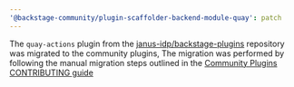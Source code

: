 ```yaml
---
'@backstage-community/plugin-scaffolder-backend-module-quay': patch
---
```


The `quay-actions` plugin from the [janus-idp/backstage-plugins](https://github.com/janus-idp/backstage-plugins) repository was migrated to the community plugins, The migration was performed by following the manual migration steps outlined in the [Community Plugins CONTRIBUTING guide](https://github.com/backstage/community-plugins/blob/main/CONTRIBUTING.md#migrating-a-plugin)
